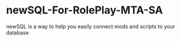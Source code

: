 # newSQL-For-RolePlay-MTA-SA
newSQL  is a way to help you easily connect mods and scripts to your database
